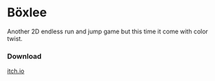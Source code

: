 # Böxlee
Another 2D endless run and jump game but this time it come with color twist.

### Download 
[itch.io](https://janglee.itch.io/boxlee)

